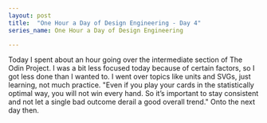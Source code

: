 ```yaml
---
layout: post
title:  "One Hour a Day of Design Engineering - Day 4"
series_name: One Hour a Day of Design Engineering

---
```


Today I spent about an hour going over the intermediate section of The Odin Project. I was a bit less focused today because of certain factors, so I got less done than I wanted to. I went over topics like units and SVGs, just learning, not much practice. "Even if you play your cards in the statistically optimal way, you will not win every hand. So it’s important to stay consistent and not let a single bad outcome derail a good overall trend." Onto the next day then. 